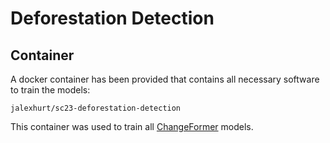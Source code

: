 # Deforestation Detection

## Container
A docker container has been provided that contains all necessary software to train the models:
```
jalexhurt/sc23-deforestation-detection
```

This container was used to train all [ChangeFormer](https://github.com/wgcban/ChangeFormer) models.